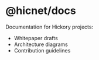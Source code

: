 # @hicnet/docs
Documentation for Hickory projects:
- Whitepaper drafts
- Architecture diagrams
- Contribution guidelines
